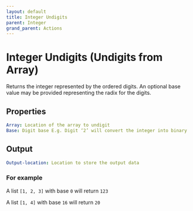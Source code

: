 ```yaml
---
layout: default
title: Integer Undigits
parent: Integer
grand_parent: Actions
---
```

# Integer Undigits (Undigits from Array)
Returns the integer represented by the ordered digits.  An optional base value may be provided representing the radix for the digits.

## Properties
```yaml
Array: Location of the array to undigit
Base: Digit base E.g. Digit ‘2’ will convert the integer into binary
```

## Output
```yaml
Output-location: Location to store the output data
```

### For example
A list `[1, 2, 3]` with base `0` will return `123`

A list `[1, 4]` with base `16` will return `20`
